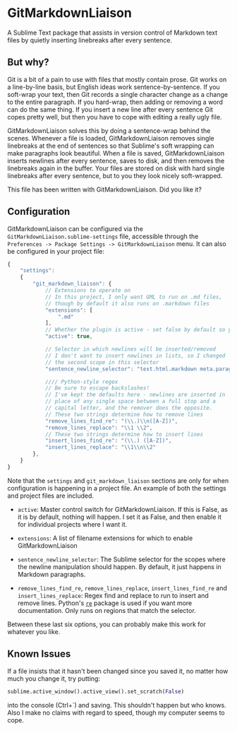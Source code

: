 # GitMarkdownLiaison

A Sublime Text package that assists in version control of Markdown text files by quietly inserting linebreaks after every sentence.

## But why?

Git is a bit of a pain to use with files that mostly contain prose.
Git works on a line-by-line basis, but English ideas work sentence-by-sentence.
If you soft-wrap your text, then Git records a single character change as a change to the entire paragraph.
If you hard-wrap, then adding or removing a word can do the same thing.
If you insert a new line after every sentence Git copes pretty well, but then you have to cope with editing a really ugly file.

GitMarkdownLiaison solves this by doing a sentence-wrap behind the scenes.
Whenever a file is loaded, GitMarkdownLiaison removes single linebreaks at the end of sentences so that Sublime's soft wrapping can make paragraphs look beautiful.
When a file is saved, GitMarkdownLiaison inserts newlines after every sentence, saves to disk, and then removes the linebreaks again in the buffer.
Your files are stored on disk with hard single linebreaks after every sentence, but to you they look nicely soft-wrapped.

This file has been written with GitMarkdownLiaison.
Did you like it?

## Configuration

GitMarkdownLiaison can be configured via the `GitMarkdownLiaison.sublime-settings` file, accessible through the `Preferences -> Package Settings -> GitMarkdownLiaison` menu.
It can also be configured in your project file:

```javascript
{
    "settings":
    {
        "git_markdown_liaison": {
            // Extensions to operate on
            // In this project, I only want GML to run on .md files,
            // though by default it also runs on .markdown files
            "extensions": [
                ".md"
            ],
            // Whether the plugin is active - set false by default so you can enable it in specific projects
            "active": true,

            // Selector in which newlines will be inserted/removed
            // I don't want to insert newlines in lists, so I changed
            // the second scope in this selector
            "sentence_newline_selector": "text.html.markdown meta.paragraph.markdown",

            //// Python-style regex
            // Be sure to escape backslashes!
            // I've kept the defaults here - newlines are inserted in
            // place of any single space between a full stop and a
            // capital letter, and the remover does the opposite.
            // These two strings determine how to remove lines
            "remove_lines_find_re": "(\\.)\\n([A-Z])",
            "remove_lines_replace": "\\1 \\2",
            // These two strings determine how to insert lines
            "insert_lines_find_re": "(\\.) ([A-Z])",
            "insert_lines_replace": "\\1\\n\\2"
        },
    }
}
```

Note that the `settings` and `git_markdown_liaison` sections are only for when configuration is happening in a project file.
An example of both the settings and project files are included.

 - `active`: Master control switch for GitMarkdownLiaison.
If this is False, as it is by default, nothing will happen.
I set it as False, and then enable it for individual projects where I want it.

 - `extensions`: A list of filename extensions for which to enable GitMarkdownLiaison

 - `sentence_newline_selector`: The Sublime selector for the scopes where the newline manipulation should happen.
By default, it just happens in Markdown paragraphs.

 - `remove_lines_find_re`, `remove_lines_replace`, `insert_lines_find_re` and `insert_lines_replace`: Regex find and replace to run to insert and remove lines.
Python's [`re`](https://docs.python.org/3.3/library/re.html) package is used if you want more documentation.
Only runs on regions that match the selector.

 Between these last six options, you can probably make this work for whatever you like.

## Known Issues

If a file insists that it hasn't been changed since you saved it, no matter how much you change it, try putting:
```python
sublime.active_window().active_view().set_scratch(False)
```
into the console (Ctrl+`) and saving.
This shouldn't happen but who knows.
Also I make no claims with regard to speed, though my computer seems to cope.
